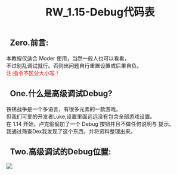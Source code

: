<div style="display:flex;align-content: flex-start;flex-wrap: nowrap;flex-direction: row;justify-content: center;">
<h1>RW_1.15-Debug代码表</h1>
</div>

## &nbsp; Zero.前言:
本教程仅适合 Moder 使用，当然一般人也可以看看，  
不过别乱调试就行。否则出问题自行重置设置或后果自负。<br>
<font color="red">注:指令不区分大小写！</font>

## &nbsp; One.什么是高级调试Debug?

铁锈战争是一个多语言，有很多元素的一款游戏。  
但我们可爱的开发者Luke,设置里面远远没有包含全部游戏设置。  
在 1.14 开始，卢克偷偷加了一个 Debug 按钮并且不做任何说明与
提示。   
我通过筛查Dex我发现了这个东西，并将资料整理出来。

## &nbsp; Two.高级调试的Debug位置:

<img src="https://rwapi-code.netlify.app/images/debug.png">
